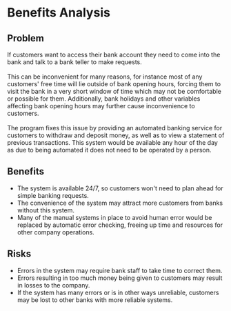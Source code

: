 # Benefits Analysis
## Problem
If customers want to access their bank account they need to come into the bank and talk to a bank teller to make requests.
<br><br>
This can be inconvenient for many reasons, for instance most of any customers' free time will lie outside of bank opening hours, forcing them to visit the bank in a very short window of time which may not be comfortable or possible for them. Additionally, bank holidays and other variables affecting bank opening hours may further cause inconvenience to customers.<br><br>
The program fixes this issue by providing an automated banking service for customers to withdraw and deposit money, as well as to view a statement of previous transactions. This system would be available any hour of the day as due to being automated it does not need to be operated by a person.

## Benefits
- The system is available 24/7, so customers won't need to plan ahead for simple banking requests.
- The convenience of the system may attract more customers from banks without this system.
- Many of the manual systems in place to avoid human error would be replaced by automatic error checking, freeing up time and resources for other company operations.

## Risks
- Errors in the system may require bank staff to take time to correct them.
- Errors resulting in too much money being given to customers may result in losses to the company.
- If the system has many errors or is in other ways unreliable, customers may be lost to other banks with more reliable systems.